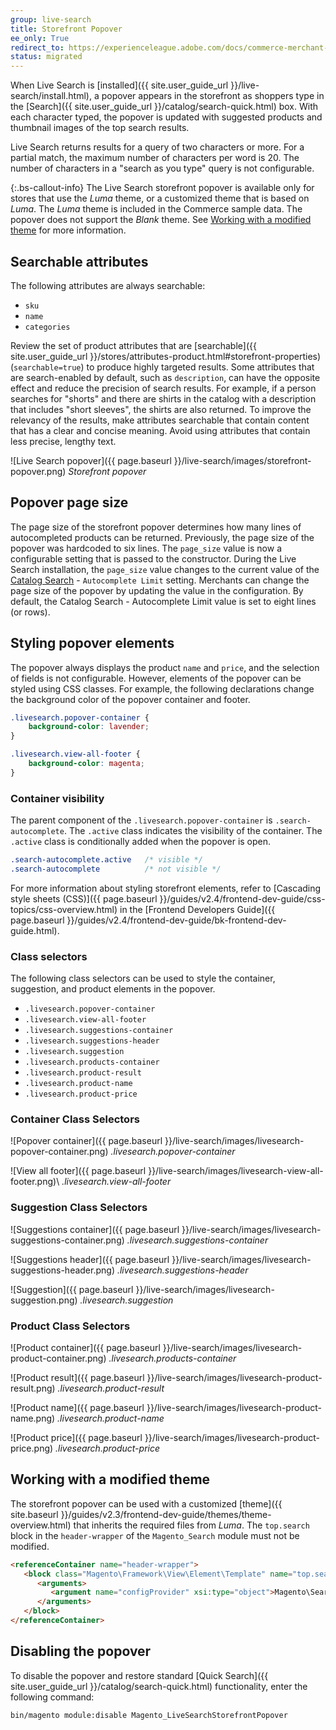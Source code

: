 ```yaml
---
group: live-search
title: Storefront Popover
ee_only: True
redirect_to: https://experienceleague.adobe.com/docs/commerce-merchant-services/live-search/live-search-storefront/storefront-popover.html
status: migrated
---
```

When Live Search is [installed]({{ site.user_guide_url }}/live-search/install.html), a popover appears in the storefront as shoppers type in the [Search]({{ site.user_guide_url }}/catalog/search-quick.html) box. With each character typed, the popover is updated with suggested products and thumbnail images of the top search results.

Live Search returns results for a query of two characters or more. For a partial match, the maximum number of characters per word is 20. The number of characters in a "search as you type" query is not configurable.

{:.bs-callout-info}
The Live Search storefront popover is available only for stores that use the _Luma_ theme, or a customized theme that is based on _Luma_. The _Luma_ theme is included in the Commerce sample data. The popover does not support the _Blank_ theme. See [Working with a modified theme](#working-with-a-modified-theme) for more information.

## Searchable attributes

The following attributes are always searchable:

-  `sku`
-  `name`
-  `categories`

Review the set of product attributes that are [searchable]({{ site.user_guide_url }}/stores/attributes-product.html#storefront-properties) (`searchable=true`) to produce highly targeted results. Some attributes that are search-enabled by default, such as `description`, can have the opposite effect and reduce the precision of search results. For example, if a person searches for "shorts" and there are shirts in the catalog with a description that includes "short sleeves", the shirts are also returned. To improve the relevancy of the results, make attributes searchable that contain content that has a clear and concise meaning. Avoid using attributes that contain less precise, lengthy text.

![Live Search popover]({{ page.baseurl }}/live-search/images/storefront-popover.png)
_Storefront popover_

## Popover page size

The page size of the storefront popover determines how many lines of autocompleted products can be returned. Previously, the page size of the popover was hardcoded to six lines. The `page_size` value is now a configurable setting that is passed to the constructor. During the Live Search installation, the `page_size` value changes to the current value of the [Catalog Search](https://docs.magento.com/user-guide/configuration/catalog/catalog.html#catalog-search) - `Autocomplete Limit` setting. Merchants can change the page size of the popover by updating the value in the configuration. By default, the Catalog Search - Autocomplete Limit value is set to eight lines (or rows).

## Styling popover elements

The popover always displays the product `name` and `price`, and the selection of fields is not configurable. However, elements of the popover can be styled using CSS classes. For example, the following declarations change the background color of the popover container and footer.

```css
.livesearch.popover-container {
    background-color: lavender;
}

.livesearch.view-all-footer {
    background-color: magenta;
}
```
### Container visibility

The parent component of the `.livesearch.popover-container` is `.search-autocomplete`.  The `.active` class indicates the visibility of the container. The `.active` class is conditionally added when the popover is open.

```css
.search-autocomplete.active   /* visible */
.search-autocomplete          /* not visible */
```

For more information about styling storefront elements, refer to [Cascading style sheets (CSS)]({{ page.baseurl }}/guides/v2.4/frontend-dev-guide/css-topics/css-overview.html) in the [Frontend Developers Guide]({{ page.baseurl }}/guides/v2.4/frontend-dev-guide/bk-frontend-dev-guide.html).

### Class selectors

The following class selectors can be used to style the container, suggestion, and product elements in the popover.

-  `.livesearch.popover-container`
-  `.livesearch.view-all-footer`
-  `.livesearch.suggestions-container`
-  `.livesearch.suggestions-header`
-  `.livesearch.suggestion`
-  `.livesearch.products-container`
-  `.livesearch.product-result`
-  `.livesearch.product-name`
-  `.livesearch.product-price`

### Container Class Selectors

![Popover container]({{ page.baseurl }}/live-search/images/livesearch-popover-container.png)
_.livesearch.popover-container_

![View all footer]({{ page.baseurl }}/live-search/images/livesearch-view-all-footer.png)\\
_.livesearch.view-all-footer_

### Suggestion Class Selectors

![Suggestions container]({{ page.baseurl }}/live-search/images/livesearch-suggestions-container.png)
_.livesearch.suggestions-container_

![Suggestions header]({{ page.baseurl }}/live-search/images/livesearch-suggestions-header.png)
_.livesearch.suggestions-header_

![Suggestion]({{ page.baseurl }}/live-search/images/livesearch-suggestion.png)
_.livesearch.suggestion_

### Product Class Selectors

![Product container]({{ page.baseurl }}/live-search/images/livesearch-product-container.png)
_.livesearch.products-container_

![Product result]({{ page.baseurl }}/live-search/images/livesearch-product-result.png)
_.livesearch.product-result_

![Product name]({{ page.baseurl }}/live-search/images/livesearch-product-name.png)
_.livesearch.product-name_

![Product price]({{ page.baseurl }}/live-search/images/livesearch-product-price.png)
_.livesearch.product-price_

## Working with a modified theme

The storefront popover can be used with a customized [theme]({{ site.baseurl }}/guides/v2.3/frontend-dev-guide/themes/theme-overview.html) that inherits the required files from _Luma_. The `top.search` block in the `header-wrapper` of the `Magento_Search` module must not be modified.

```html
<referenceContainer name="header-wrapper">
   <block class="Magento\Framework\View\Element\Template" name="top.search" as="topSearch" template="Magento_Search::form.mini.phtml">
      <arguments>
         <argument name="configProvider" xsi:type="object">Magento\Search\ViewModel\ConfigProvider</argument>
      </arguments>
   </block>
</referenceContainer>
```

## Disabling the popover

To disable the popover and restore standard [Quick Search]({{ site.user_guide_url }}/catalog/search-quick.html) functionality, enter the following command:

```bash
bin/magento module:disable Magento_LiveSearchStorefrontPopover
```
